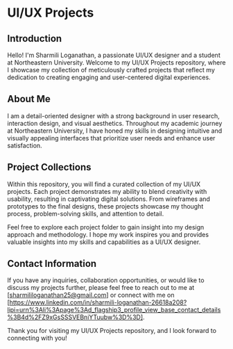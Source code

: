# UI/UX Projects

## Introduction

Hello! I'm Sharmili Loganathan, a passionate UI/UX designer and a student at Northeastern University. Welcome to my UI/UX Projects repository, where I showcase my collection of meticulously crafted projects that reflect my dedication to creating engaging and user-centered digital experiences.

## About Me

I am a detail-oriented designer with a strong background in user research, interaction design, and visual aesthetics. Throughout my academic journey at Northeastern University, I have honed my skills in designing intuitive and visually appealing interfaces that prioritize user needs and enhance user satisfaction.

## Project Collections

Within this repository, you will find a curated collection of my UI/UX projects. Each project demonstrates my ability to blend creativity with usability, resulting in captivating digital solutions. From wireframes and prototypes to the final designs, these projects showcase my thought process, problem-solving skills, and attention to detail.

Feel free to explore each project folder to gain insight into my design approach and methodology. I hope my work inspires you and provides valuable insights into my skills and capabilities as a UI/UX designer.

## Contact Information

If you have any inquiries, collaboration opportunities, or would like to discuss my projects further, please feel free to reach out to me at [sharmililoganathan25@gmail.com] or connect with me on [https://www.linkedin.com/in/sharmili-loganathan-26618a208?lipi=urn%3Ali%3Apage%3Ad_flagship3_profile_view_base_contact_details%3B4d%2FZ9xGsSSSVEBniYTuubw%3D%3D].

Thank you for visiting my UI/UX Projects repository, and I look forward to connecting with you!
